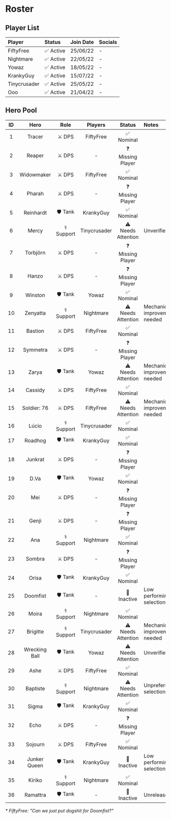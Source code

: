 # Roster

## Player List

| Player       | Status    | Join Date | Socials |
| :----------- | :-------- | :-------- | :------ |
| FiftyFree    | ✅ Active | 25/06/22  | -       |
| Nightmare    | ✅ Active | 22/05/22  | -       |
| Yowaz        | ✅ Active | 18/05/22  | -       |
| KrankyGuy    | ✅ Active | 15/07/22  | -       |
| Tinycrusader | ✅ Active | 25/05/22  | -       |
| Ooo          | ✅ Active | 21/04/22  | -       |

## Hero Pool

| ID  |     Hero      |    Role    |   Players    |       Status       | Notes                         |
| :-: | :-----------: | :--------: | :----------: | :----------------: | :---------------------------- |
|  1  |    Tracer     |   ⚔️ DPS   |  FiftyFree   |     ✅ Nominal     |                               |
|  2  |    Reaper     |   ⚔️ DPS   |      -       | ❓ Missing Player  |                               |
|  3  |  Widowmaker   |   ⚔️ DPS   |  FiftyFree   |     ✅ Nominal     |                               |
|  4  |    Pharah     |   ⚔️ DPS   |      -       | ❓ Missing Player  |                               |
|  5  |   Reinhardt   |  🛡️ Tank   |  KrankyGuy   |     ✅ Nominal     |                               |
|  6  |     Mercy     | ⚕️ Support | Tinycrusader | ⚠️ Needs Attention | Unverified                    |
|  7  |   Torbjörn    |   ⚔️ DPS   |      -       | ❓ Missing Player  |                               |
|  8  |     Hanzo     |   ⚔️ DPS   |      -       | ❓ Missing Player  |                               |
|  9  |    Winston    |  🛡️ Tank   |    Yowaz     |     ✅ Nominal     |                               |
| 10  |   Zenyatta    | ⚕️ Support |  Nightmare   | ⚠️ Needs Attention | Mechanical improvement needed |
| 11  |    Bastion    |   ⚔️ DPS   |  FiftyFree   |     ✅ Nominal     |                               |
| 12  |   Symmetra    |   ⚔️ DPS   |      -       | ❓ Missing Player  |                               |
| 13  |     Zarya     |  🛡️ Tank   |    Yowaz     | ⚠️ Needs Attention | Mechanical improvement needed |
| 14  |    Cassidy    |   ⚔️ DPS   |  FiftyFree   |     ✅ Nominal     |                               |
| 15  |  Soldier: 76  |   ⚔️ DPS   |  FiftyFree   | ⚠️ Needs Attention | Mechanical improvement needed |
| 16  |     Lúcio     | ⚕️ Support | Tinycrusader |     ✅ Nominal     |                               |
| 17  |    Roadhog    |  🛡️ Tank   |  KrankyGuy   |     ✅ Nominal     |                               |
| 18  |    Junkrat    |   ⚔️ DPS   |      -       | ❓ Missing Player  |                               |
| 19  |     D.Va      |  🛡️ Tank   |    Yowaz     |     ✅ Nominal     |                               |
| 20  |      Mei      |   ⚔️ DPS   |      -       | ❓ Missing Player  |                               |
| 21  |     Genji     |   ⚔️ DPS   |      -       | ❓ Missing Player  |                               |
| 22  |      Ana      | ⚕️ Support |  Nightmare   |     ✅ Nominal     |                               |
| 23  |    Sombra     |   ⚔️ DPS   |      -       | ❓ Missing Player  |                               |
| 24  |     Orisa     |  🛡️ Tank   |  KrankyGuy   |     ✅ Nominal     |                               |
| 25  |   Doomfist    |  🛡️ Tank   |      -       |    🚫 Inactive     | Low performing selection\*    |
| 26  |     Moira     | ⚕️ Support |  Nightmare   |     ✅ Nominal     |                               |
| 27  |   Brigitte    | ⚕️ Support | Tinycrusader | ⚠️ Needs Attention | Mechanical improvement needed |
| 28  | Wrecking Ball |  🛡️ Tank   |    Yowaz     | ⚠️ Needs Attention | Unverified                    |
| 29  |     Ashe      |   ⚔️ DPS   |  FiftyFree   |     ✅ Nominal     |                               |
| 30  |   Baptiste    | ⚕️ Support |  Nightmare   | ⚠️ Needs Attention | Unpreferred selection         |
| 31  |     Sigma     |  🛡️ Tank   |  KrankyGuy   |     ✅ Nominal     |                               |
| 32  |     Echo      |   ⚔️ DPS   |      -       | ❓ Missing Player  |                               |
| 33  |    Sojourn    |   ⚔️ DPS   |  FiftyFree   |     ✅ Nominal     |                               |
| 34  | Junker Queen  |  🛡️ Tank   |  KrankyGuy   |    🚫 Inactive     | Low performing selection      |
| 35  |    Kiriko     | ⚕️ Support |  Nightmare   |     ✅ Nominal     |                               |
| 36  |   Ramattra    |  🛡️ Tank   |      -       |    🚫 Inactive     | Unreleased                    |

_\* FiftyFree: "Can we just put dogshit for Doomfist?"_
